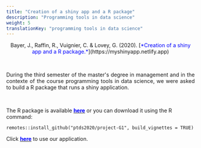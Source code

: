 ```yaml
---
title: "Creation of a shiny app and a R package"
description: "Programming tools in data science"
weight: 5
translationKey: "programming tools in data science"
---
```



<center> Bayer, J., Raffin, R., Vuignier, C. & Lovey, G. (2020). [<span style="color:blue">*Creation of a shiny app and a R package.*</span>](https://myshinyapp.netlify.app)</p></center>

<p>&nbsp; </p>

<p style="text-align:justify;">During the third semester of the master's degree in management and in the contexte of the course programming tools in data science, we were asked to build a R package that runs a shiny application.</p> 

<p>&nbsp; </p>

The R package is available [<span style="color:blue">**here**</span>](https://github.com/ptds2020/project-G1) or you can download it using the R command: 

```{r}
remotes::install_github("ptds2020/project-G1", build_vignettes = TRUE)
```

Click [<span style="color:blue">**here**</span>](https://myshinyapp.netlify.app) to use our application.
